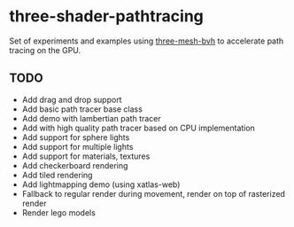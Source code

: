 # three-shader-pathtracing

Set of experiments and examples using [three-mesh-bvh](https://github.com/gkjohnson/three-mesh-bvh) to accelerate path tracing on the GPU.

## TODO

- Add drag and drop support
- Add basic path tracer base class
- Add demo with lambertian path tracer
- Add with high quality path tracer based on CPU implementation
- Add support for sphere lights
- Add support for multiple lights
- Add support for materials, textures
- Add checkerboard rendering
- Add tiled rendering
- Add lightmapping demo (using xatlas-web)
- Fallback to regular render during movement, render on top of rasterized render
- Render lego models
